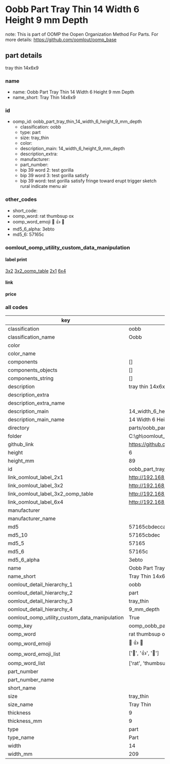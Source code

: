 # Oobb Part Tray Thin 14 Width 6 Height 9 mm Depth  

note: This is part of OOMP the Oopen Organization Method For Parts. For more details: https://github.com/oomlout/oomp_base

##  part details
  



tray thin 14x6x9



### name
* name: Oobb Part Tray Thin 14 Width 6 Height 9 mm Depth
* name_short: Tray Thin 14x6x9 
### id
* oomp_id: oobb_part_tray_thin_14_width_6_height_9_mm_depth
  * classification: oobb
  * type: part
  * size: tray_thin
  * color: 
  * description_main: 14_width_6_height_9_mm_depth
  * description_extra: 
  * manufacturer: 
  * part_number: 
  * bip 39 word 2: test gorilla
  * bip 39 word 3: test gorilla satisfy
  * bip 39 word: test gorilla satisfy fringe toward erupt trigger sketch rural indicate menu air

### other_codes
* short_code: 
* oomp_word: rat thumbsup ox
* oomp_word_emoji :rat: :thumbsup: :ox:
* md5_6_alpha: 3ebto
* md5_6: 57165c






### oomlout_oomp_utility_custom_data_manipulation
#### label print
[3x2](http://192.168.1.245:1112/?label=oomp%203ebto)
[3x2_oomp_table](http://192.168.1.108:1112/?label=oomp%203ebto)
[2x1](http://192.168.1.242:1112/?label=oomp%203ebto)
[6x4](http://192.168.1.55:1112/?label=oomp%203ebto)    

#### link

                              

#### price







### all codes 
| key | value |  
| --- | --- |  
| classification | oobb |  
| classification_name | Oobb |  
| color |  |  
| color_name |  |  
| components | [] |  
| components_objects | [] |  
| components_string | [] |  
| description | tray thin 14x6x9 |  
| description_extra |  |  
| description_extra_name |  |  
| description_main | 14_width_6_height_9_mm_depth |  
| description_main_name | 14 Width 6 Height 9 mm Depth |  
| directory | parts/oobb_part_tray_thin_14_width_6_height_9_mm_depth |  
| folder | C:\gh\oomlout_oobb_version_4_generated_parts\parts\oobb_part_tray_thin_14_width_6_height_9_mm_depth |  
| github_link | https://github.com/oomlout/oomlout_oomp_part_src/tree/main/parts/oobb_part_tray_thin_14_width_6_height_9_mm_depth |  
| height | 6 |  
| height_mm | 89 |  
| id | oobb_part_tray_thin_14_width_6_height_9_mm_depth |  
| link_oomlout_label_2x1 | http://192.168.1.242:1112/?label=oomp%203ebto |  
| link_oomlout_label_3x2 | http://192.168.1.245:1112/?label=oomp%203ebto |  
| link_oomlout_label_3x2_oomp_table | http://192.168.1.108:1112/?label=oomp%203ebto |  
| link_oomlout_label_6x4 | http://192.168.1.55:1112/?label=oomp%203ebto |  
| manufacturer |  |  
| manufacturer_name |  |  
| md5 | 57165cbdecca3d1133f305d17e992efc |  
| md5_10 | 57165cbdec |  
| md5_5 | 57165 |  
| md5_6 | 57165c |  
| md5_6_alpha | 3ebto |  
| name | Oobb Part Tray Thin 14 Width 6 Height 9 mm Depth |  
| name_short | Tray Thin 14x6x9  |  
| oomlout_detail_hierarchy_1 | oobb |  
| oomlout_detail_hierarchy_2 | part |  
| oomlout_detail_hierarchy_3 | tray_thin |  
| oomlout_detail_hierarchy_4 | 9_mm_depth |  
| oomlout_oomp_utility_custom_data_manipulation | True |  
| oomp_key | oomp_oobb_part_tray_thin_14_width_6_height_9_mm_depth |  
| oomp_word | rat thumbsup ox |  
| oomp_word_emoji | :rat: :thumbsup: :ox: |  
| oomp_word_emoji_list | [':rat:', ':thumbsup:', ':ox:'] |  
| oomp_word_list | ['rat', 'thumbsup', 'ox'] |  
| part_number |  |  
| part_number_name |  |  
| short_name |  |  
| size | tray_thin |  
| size_name | Tray Thin |  
| thickness | 9 |  
| thickness_mm | 9 |  
| type | part |  
| type_name | Part |  
| width | 14 |  
| width_mm | 209 |  
